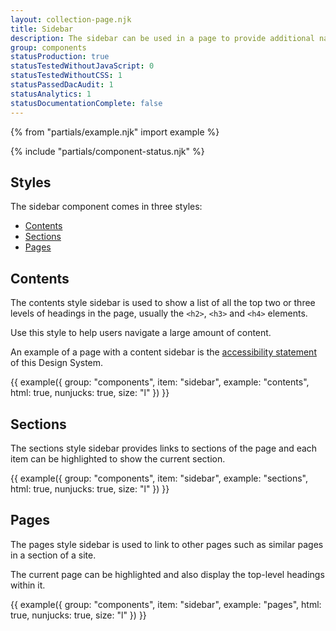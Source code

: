 ```yaml
---
layout: collection-page.njk
title: Sidebar
description: The sidebar can be used in a page to provide additional navigation.
group: components
statusProduction: true
statusTestedWithoutJavaScript: 0
statusTestedWithoutCSS: 1
statusPassedDacAudit: 1
statusAnalytics: 1
statusDocumentationComplete: false
---
```


{% from "partials/example.njk" import example %}

{% include "partials/component-status.njk" %}

## Styles

The sidebar component comes in three styles:

- [Contents](#contents)
- [Sections](#sections)
- [Pages](#pages)

## Contents

The contents style sidebar is used to show a list of all the top two or three levels of headings in the page, usually the `<h2>`, `<h3>` and `<h4>` elements.

Use this style to help users navigate a large amount of content.

An example of a page with a content sidebar is the [accessibility statement](../../accessibility/) of this Design System.

{{ example({ group: "components", item: "sidebar", example: "contents", html: true, nunjucks: true, size: "l" }) }}

## Sections

The sections style sidebar provides links to sections of the page and each item can be highlighted to show the current section.

{{ example({ group: "components", item: "sidebar", example: "sections", html: true, nunjucks: true, size: "l" }) }}

## Pages

The pages style sidebar is used to link to other pages such as similar pages in a section of a site.

The current page can be highlighted and also display the top-level headings within it.

{{ example({ group: "components", item: "sidebar", example: "pages", html: true, nunjucks: true, size: "l" }) }}
